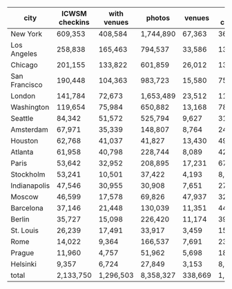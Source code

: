 | city          | ICWSM checkins | with venues |    photos |  venues | 2014 checkins |
|---------------|----------------|-------------|-----------|---------|---------------|
| New York      |        609,353 |     408,584 | 1,744,890 |  67,363 |       362,223 |
| Los Angeles   |        258,838 |     165,463 |   794,537 |  33,586 |       136,415 |
| Chicago       |        201,155 |     133,822 |   601,859 |  26,012 |       134,181 |
| San Francisco |        190,448 |     104,363 |   983,723 |  15,580 |        75,999 |
| London        |        141,784 |      72,673 | 1,653,489 |  23,512 |       111,716 |
| Washington    |        119,654 |      75,984 |   650,882 |  13,168 |        78,759 |
| Seattle       |         84,342 |      51,572 |   525,794 |   9,627 |        31,914 |
| Amsterdam     |         67,971 |      35,339 |   148,807 |   8,764 |        24,244 |
| Houston       |         62,768 |      41,037 |    41,827 |  13,430 |        49,213 |
| Atlanta       |         61,958 |      40,798 |   228,744 |   8,089 |        42,174 |
| Paris         |         53,642 |      32,952 |   208,895 |  17,231 |        67,107 |
| Stockholm     |         53,241 |      10,501 |    37,422 |   4,193 |         8,412 |
| Indianapolis  |         47,546 |      30,955 |    30,908 |   7,651 |        27,164 |
| Moscow        |         46,599 |      17,578 |    69,826 |  47,937 |       329,887 |
| Barcelona     |         37,146 |      21,448 |   130,039 |  11,351 |        44,191 |
| Berlin        |         35,727 |      15,098 |   226,420 |  11,174 |        39,584 |
| St. Louis     |         26,239 |      17,491 |    33,917 |   3,459 |        15,065 |
| Rome          |         14,022 |       9,364 |   166,537 |   7,691 |        23,990 |
| Prague        |         11,960 |       4,757 |    51,962 |   5,698 |        18,682 |
| Helsinki      |          9,357 |       6,724 |    27,849 |   3,153 |         8,119 |
| total         |      2,133,750 |   1,296,503 | 8,358,327 | 338,669 |     1,629,039 |
